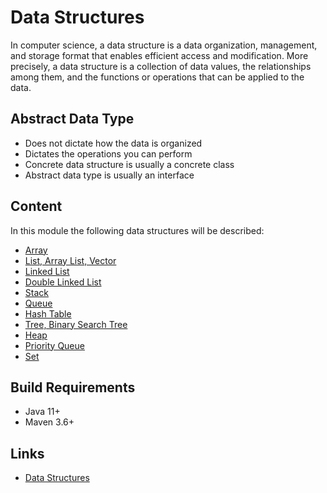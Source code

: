 # Data Structures

In computer science, a data structure is a data organization, management, and storage format that enables efficient 
access and modification. More precisely, a data structure is a collection of data values, the relationships among them, 
and the functions or operations that can be applied to the data.

## Abstract Data Type

- Does not dictate how the data is organized
- Dictates the operations you can perform
- Concrete data structure is usually a concrete class
- Abstract data type is usually an interface

## Content

In this module the following data structures will be described:

* [Array](./doc/array.md "The array chapter")
* [List, Array List, Vector](./doc/list-array-list-vector.md "The list, array list, vector chapter")
* [Linked List](./doc/linked-list.md "The linked list chapter")
* [Double Linked List](./doc/double-linked-list.md "The double linked list chapter")
* [Stack](./doc/stack.md "The stack chapter")
* [Queue](./doc/queue.md "The queue chapter")
* [Hash Table](./doc/hash-table.md "The hash table chapter")
* [Tree, Binary Search Tree](./doc/tree-binary-search-tree.md "The tree, binary search tree chapter")
* [Heap](./doc/heap.md "The heap chapter")
* [Priority Queue](./doc/priority-queue.md "The priority queue chapter")
* [Set](./doc/set.md "The set chapter")

## Build Requirements

* Java 11+
* Maven 3.6+

## Links

* [Data Structures](https://en.wikipedia.org/wiki/List_of_data_structures "Data structures in Wikipedia") 